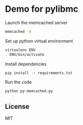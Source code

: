 # Demo for pylibmc

Launch the memcached server
```bash
memcached -d
```

Set up python virtual environment
```bash
virtualenv ENV
. ENV/bin/activate
```

Install dependencies
```bash
pip install -r requirements.txt
```

Run the code
```bash
python py-memcached.py
```

## License
MIT